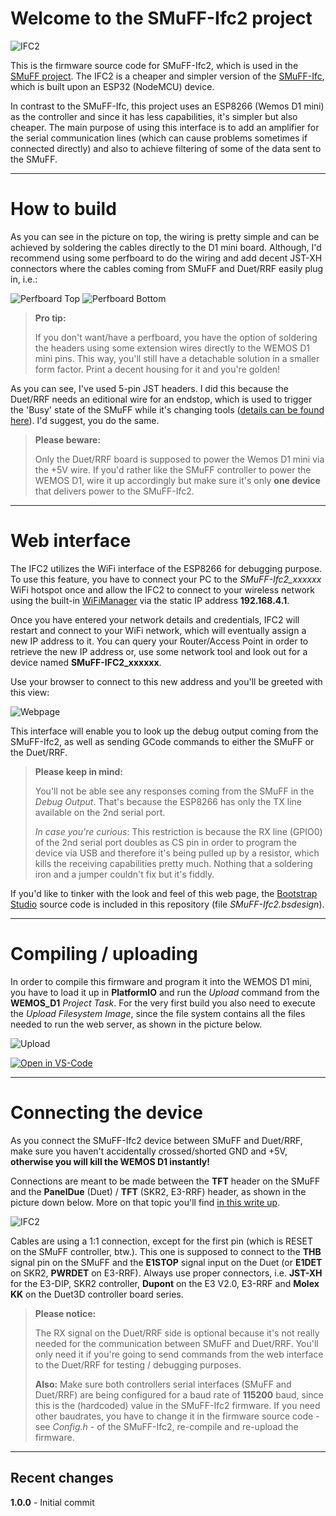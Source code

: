 
# Welcome to the SMuFF-Ifc2 project

![IFC2](images/IFC2.png)

This is the firmware source code for SMuFF-Ifc2, which is used in the [SMuFF project](https://github.com/technik-gegg/SMuFF-1.1).
The IFC2 is a cheaper and simpler version of the [SMuFF-Ifc](https://github.com/technik-gegg/SMuFF-Ifc), which is built upon an ESP32 (NodeMCU) device.

In contrast to the SMuFF-Ifc, this project uses an ESP8266 (Wemos D1 mini) as the controller and since it has less capabilities, it's simpler but also cheaper.
The main purpose of using this interface is to add an amplifier for the serial communication lines (which can cause problems sometimes if connected directly) and also to achieve filtering of some of the data sent to the SMuFF.

---

# How to build

As you can see in the picture on top, the wiring is pretty simple and can be achieved by soldering the cables directly to the D1 mini board. Although, I'd recommend using some perfboard to do the wiring and add decent JST-XH connectors where the cables coming from SMuFF and Duet/RRF easily plug in, i.e.:

![Perfboard Top](images/perfboard_top.jpg)
![Perfboard Bottom](images/perfboard_back.jpg)

>**Pro tip:**
>
>If you don't want/have a perfboard, you have the option of soldering the headers using some extension wires directly to the WEMOS D1 mini pins.
This way, you'll still have a detachable solution in a smaller form factor. Print a decent housing for it and you're golden!

As you can see, I've used 5-pin JST headers. I did this because the Duet/RRF needs an editional wire for an endstop, which is used to trigger the 'Busy' state of the SMuFF while it's changing tools ([details can be found here](https://sites.google.com/view/the-smuff/how-to/tutorials/configure-the-duet3d?authuser=0)). I'd suggest, you do the same.

>**Please beware:**
>
>Only the Duet/RRF board is supposed to power the Wemos D1 mini via the +5V wire. If you'd rather like the SMuFF controller to power the WEMOS D1, wire it up accordingly but make sure it's only **one device** that delivers power to the SMuFF-Ifc2.

---

# Web interface

The IFC2 utilizes the WiFi interface of the ESP8266 for debugging purpose.
To use this feature, you have to connect your PC to the *SMuFF-Ifc2_xxxxxx* WiFi hotspot once and allow the IFC2 to connect to your wireless network using the built-in [WiFiManager](https://github.com/tzapu/WiFiManager) via the static IP address **192.168.4.1**.

Once you have entered your network details and credentials, IFC2 will restart and connect to your WiFi network, which will eventually assign a new IP address to it. You can query your Router/Access Point in order to retrieve the new IP address or, use some network tool and look out for a device named **SMuFF-IFC2_xxxxxx**.

Use your browser to connect to this new address and you'll be greeted with this view:

![Webpage](images/IFC2-Webpage.jpg)

This interface will enable you to look up the debug output coming from the SMuFF-Ifc2, as well as sending GCode commands to either the SMuFF or the Duet/RRF.

>**Please keep in mind:**
>
>You'll not be able see any responses coming from the SMuFF in the *Debug Output*. That's because the ESP8266 has only the TX line available on the 2nd serial port.
>
>*In case you're curious*: This restriction is because the RX line (GPIO0) of the 2nd serial port doubles as CS pin in order to program the device via USB and therefore it's being pulled up by a resistor, which kills the receiving capabilities pretty much.
Nothing that a soldering iron and a jumper couldn't fix but it's fiddly.

If you'd like to tinker with the look and feel of this web page, the [Bootstrap Studio](https://bootstrapstudio.io/) source code is included in this repository (file *SMuFF-Ifc2.bsdesign*).

---

# Compiling / uploading

In order to compile this firmware and program it into the WEMOS D1 mini, you have to load it up in **PlatformIO** and run the *Upload* command from the **WEMOS_D1** *Project Task*.
For the very first build you also need to execute the *Upload Filesystem Image*, since the file system contains all the files needed to run the web server, as shown in the picture below.

![Upload](images/Upload.jpg)

[![Open in VS-Code](https://open.vscode.dev/badges/open-in-vscode.svg)](https://open.vscode.dev/technik-gegg/SMuFF-Ifc2/master)

---

# Connecting the device

As you connect the SMuFF-Ifc2 device between SMuFF and Duet/RRF, make sure you haven't accidentally crossed/shorted GND and +5V, **otherwise you will kill the WEMOS D1 instantly!**

Connections are meant to be made between the **TFT** header on the SMuFF and the **PanelDue** (Duet) / **TFT** (SKR2, E3-RRF) header, as shown in the picture down below. More on that topic you'll find [in this write up](https://sites.google.com/view/the-smuff/how-to/tutorials/configure-the-duet3d?authuser=0).

![IFC2](images/Housing.jpg)

Cables are using a 1:1 connection, except for the first pin (which is RESET on the SMuFF controller, btw.). This one is supposed to connect to the **THB** signal pin on the SMuFF and the **E1STOP** signal input on the Duet (or **E1DET** on SKR2, **PWRDET** on E3-RRF).
Always use proper connectors, i.e. **JST-XH** for the E3-DIP, SKR2 controller, **Dupont** on the E3 V2.0, E3-RRF and **Molex KK** on the Duet3D controller board series.

>**Please notice:**
>
>The RX signal on the Duet/RRF side is optional because it's not really needed for the communication between SMuFF and Duet/RRF. You'll only need it if you're going to send commands from the web interface to the Duet/RRF for testing / debugging purposes.
>
>**Also:**
>Make sure both controllers serial interfaces (SMuFF and Duet/RRF) are being configured for a baud rate of **115200** baud, since this is the (hardcoded) value in the SMuFF-Ifc2 firmware.
If you need other baudrates, you have to change it in the firmware source code - see *Config.h* - of the SMuFF-Ifc2,  re-compile and re-upload the firmware.

---

## Recent changes

**1.0.0** - Initial commit
